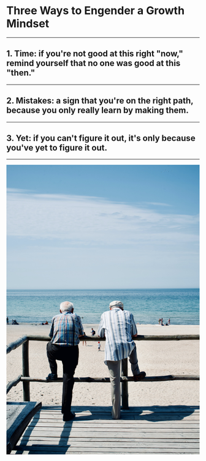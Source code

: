 # Three Ways to Engender a Growth Mindset
---
## 1. Time: if you're not good at this right "now," remind yourself that no one was good at this "then."
---
## 2. Mistakes: a sign that you're on the right path, because you only really learn by making them. 
---
## 3. Yet: if you can't figure it out, it's only because you've __yet__ to figure it out. 
---
![Yet](ricardas-brogys-eIyy_f75B_g-unsplash.jpg)
